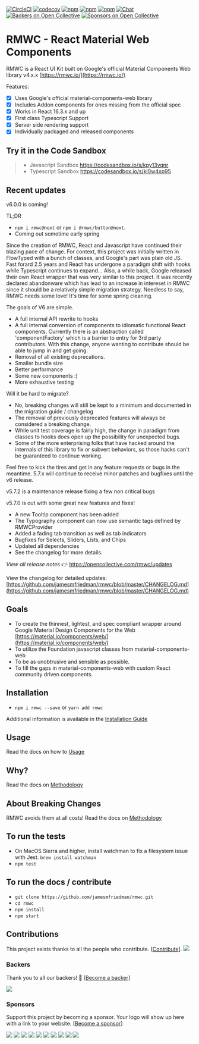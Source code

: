 [![CircleCI](https://circleci.com/gh/jamesmfriedman/rmwc/tree/master.svg?style=shield)](https://circleci.com/gh/jamesmfriedman/rmwc/tree/master)
[![codecov](https://codecov.io/gh/jamesmfriedman/rmwc/branch/master/graph/badge.svg)](https://codecov.io/gh/jamesmfriedman/rmwc)
[![npm](https://img.shields.io/npm/v/rmwc.svg)](https://www.npmjs.com/package/rmwc)
[![npm](https://img.shields.io/npm/dm/@rmwc/base.svg)](https://www.npmjs.com/package/rmwc)
[![npm](https://img.shields.io/npm/l/rmwc.svg)](https://github.com/jamesmfriedman/rmwc/blob/master/LICENSE)
[![Chat](https://img.shields.io/discord/490680848979591168.svg)](https://discord.gg/4BSUxCW)
[![Backers on Open Collective](https://opencollective.com/rmwc/backers/badge.svg)](#backers) 
[![Sponsors on Open Collective](https://opencollective.com/rmwc/sponsors/badge.svg)](#sponsors) 

# RMWC - React Material Web Components

RMWC is a React UI Kit built on Google's official Material Components Web library v4.x.x
[https://rmwc.io/](https://rmwc.io/)

Features:

* [x] Uses Google's official material-components-web library
* [x] Includes Addon components for ones missing from the official spec
* [x] Works in React 16.3.x and up
* [x] First class Typescript Support
* [x] Server side rendering support
* [x] Individually packaged and released components

## Try it in the Code Sandbox
> - Javascript Sandbox https://codesandbox.io/s/kpy13vqnr
> - Typescript Sandbox https://codesandbox.io/s/kl0w4xp95

## Recent updates
v6.0.0 is coming!

TL;DR
- `npm i rmwc@next` or `npm i @rmwc/button@next`.
- Coming out sometime early spring

Since the creation of RMWC, React and Javascript have continued their blazing pace of change. For context, this project was initially written in FlowTyped with a bunch of classes, and Google's part was plain old JS. Fast forard 2.5 years and React has undergone a paradigm shift with hooks while Typescript continues to expand... Also, a while back, Google released their own React wrapper that was very similar to this project. It was recently declared abandonware which has lead to an increase in intereset in RMWC since it should be a relatively simple migration strategy. Needless to say, RMWC needs some love! It's time for some spring cleaning.

The goals of V6 are simple.

- A full internal API rewrite to hooks
- A full internal conversion of components to idiomatic functional React components. Currently there is an abstraction called 'componentFactory' which is a barrier to entry for 3rd party contributors. With this change, anyone wanting to contribute should be able to jump in and get going.
- Removal of all existing deprecations.
- Smaller bundle size
- Better performance
- Some new components :)
- More exhaustive testing

Will it be hard to migrate?

- No, breaking changes will still be kept to a minimum and documented in the migration guide / changelog
- The removal of previously deprecated features will always be considered a breaking change.
- While unit test coverage is fairly high, the change in paradigm from classes to hooks does open up the possibility for unexpected bugs.
- Some of the more enterprising folks that have hacked around the internals of this library to fix or subvert behaviors, so those hacks can't be guaranteed to continue working.

Feel free to kick the tires and get in any feature requests or bugs in the meantime. 5.7.x will continue to receive minor patches and bugfixes until the v6 release.

v5.7.2 is a maintenance release fixing a few non critical bugs

v5.7.0 is out with some great new features and fixes!
- A new Tooltip component has been added
- The Typography component can now use semantic tags defined by RMWCProvider
- Added a fading tab transition as well as tab indicators
- Bugfixes for Selects, Sliders, Lists, and Chips
- Updated all dependencies
- See the changelog for more details.

*View all release notes* 👉 https://opencollective.com/rmwc/updates

View the changelog for detailed updates: [https://github.com/jamesmfriedman/rmwc/blob/master/CHANGELOG.md](https://github.com/jamesmfriedman/rmwc/blob/master/CHANGELOG.md)

## Goals

* To create the thinnest, lightest, and spec compliant wrapper around Google
  Material Design Components for the Web
  [https://material.io/components/web/](https://material.io/components/web/)
* To utilize the Foundation javascript classes from material-components-web
* To be as unobtrusive and sensible as possible.
* To fill the gaps in material-components-web with custom React community driven components.

## Installation

* `npm i rmwc --save` or `yarn add rmwc`

Additional information is available in the [Installation Guide](https://jamesmfriedman.github.io/rmwc/installation)

## Usage

Read the docs on how to [Usage](https://jamesmfriedman.github.io/rmwc/usage)

## Why?

Read the docs on [Methodology](https://jamesmfriedman.github.io/rmwc/methodology)

## About Breaking Changes

RMWC avoids them at all costs!
Read the docs on [Methodology](https://jamesmfriedman.github.io/rmwc/methodology)

## To run the tests

* On MacOS Sierra and higher, install watchman to fix a filesystem issue with
  Jest. `brew install watchman`
* `npm test`

## To run the docs / contribute

* `git clone https://github.com/jamesmfriedman/rmwc.git`
* `cd rmwc`
* `npm install`
* `npm start`

## Contributions

This project exists thanks to all the people who contribute. [[Contribute](CONTRIBUTING.md)].
<a href="https://github.com/jamesmfriedman/rmwc/graphs/contributors"><img src="https://opencollective.com/rmwc/contributors.svg?width=890&button=false" /></a>


### Backers

Thank you to all our backers! 🙏 [[Become a backer](https://opencollective.com/rmwc#backer)]

<a href="https://opencollective.com/rmwc#backers" target="_blank"><img src="https://opencollective.com/rmwc/backers.svg?width=890"></a>


### Sponsors

Support this project by becoming a sponsor. Your logo will show up here with a link to your website. [[Become a sponsor](https://opencollective.com/rmwc#sponsor)]

<a href="https://opencollective.com/rmwc/sponsor/0/website" target="_blank"><img src="https://opencollective.com/rmwc/sponsor/0/avatar.svg"></a>
<a href="https://opencollective.com/rmwc/sponsor/1/website" target="_blank"><img src="https://opencollective.com/rmwc/sponsor/1/avatar.svg"></a>
<a href="https://opencollective.com/rmwc/sponsor/2/website" target="_blank"><img src="https://opencollective.com/rmwc/sponsor/2/avatar.svg"></a>
<a href="https://opencollective.com/rmwc/sponsor/3/website" target="_blank"><img src="https://opencollective.com/rmwc/sponsor/3/avatar.svg"></a>
<a href="https://opencollective.com/rmwc/sponsor/4/website" target="_blank"><img src="https://opencollective.com/rmwc/sponsor/4/avatar.svg"></a>
<a href="https://opencollective.com/rmwc/sponsor/5/website" target="_blank"><img src="https://opencollective.com/rmwc/sponsor/5/avatar.svg"></a>
<a href="https://opencollective.com/rmwc/sponsor/6/website" target="_blank"><img src="https://opencollective.com/rmwc/sponsor/6/avatar.svg"></a>
<a href="https://opencollective.com/rmwc/sponsor/7/website" target="_blank"><img src="https://opencollective.com/rmwc/sponsor/7/avatar.svg"></a>
<a href="https://opencollective.com/rmwc/sponsor/8/website" target="_blank"><img src="https://opencollective.com/rmwc/sponsor/8/avatar.svg"></a>
<a href="https://opencollective.com/rmwc/sponsor/9/website" target="_blank"><img src="https://opencollective.com/rmwc/sponsor/9/avatar.svg"></a>

